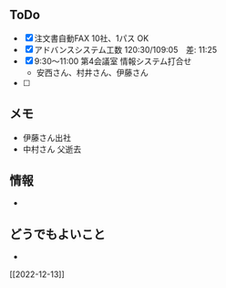 ## ToDo
- [x] 注文書自動FAX 10社、1パス OK
- [x] アドバンスシステム工数 120:30/109:05　差: 11:25
- [x] 9:30～11:00 第4会議室 情報システム打合せ
	- 安西さん、村井さん、伊藤さん
- [ ] 


## メモ
- 伊藤さん出社
- 中村さん 父逝去


## 情報
- 


## どうでもよいこと
- 


[[2022-12-13]]

